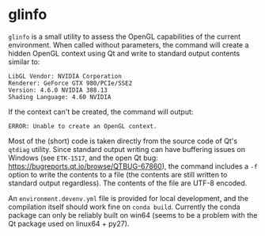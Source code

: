 glinfo
======

`glinfo` is a small utility to assess the OpenGL capabilities of the current environment. When called without parameters, the command will create a hidden OpenGL context using Qt and write to standard output contents similar to:

```
LibGL Vendor: NVIDIA Corporation
Renderer: GeForce GTX 980/PCIe/SSE2
Version: 4.6.0 NVIDIA 388.13
Shading Language: 4.60 NVIDIA
```

If the context can't be created, the command will output:

```
ERROR: Unable to create an OpenGL context.
```

Most of the (short) code is taken directly from the source code of Qt's `qtdiag` utility. Since standard output writing can have buffering issues on Windows (see `ETK-1517`, and the open Qt bug: https://bugreports.qt.io/browse/QTBUG-67860), the command includes a `-f` option to write the contents to a file (the contents are still written to standard output regardless). The contents of the file are UTF-8 encoded.

An `environment.devenv.yml` file is provided for local development, and the compilation itself should work fine on `conda build`. Currently the conda package can only be reliably built on win64 (seems to be a problem with the Qt package used on linux64 + py27).